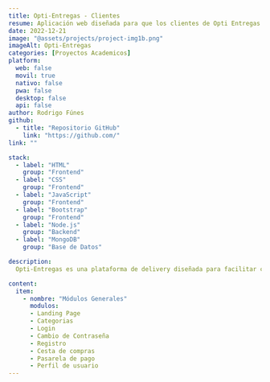 ```yaml
---
title: Opti-Entregas - Clientes
resume: Aplicación web diseñada para que los clientes de Opti Entregas puedan hacer sus pedidos.
date: 2022-12-21
image: "@assets/projects/project-img1b.png"
imageAlt: Opti-Entregas
categories: [Proyectos Academicos]
platform:
  web: false
  movil: true
  nativo: false
  pwa: false
  desktop: false
  api: false
author: Rodrigo Fúnes
github:
  - title: "Repositorio GitHub"
    link: "https://github.com/"
link: ""

stack:
  - label: "HTML"
    group: "Frontend"
  - label: "CSS"
    group: "Frontend"
  - label: "JavaScript"
    group: "Frontend"
  - label: "Bootstrap"
    group: "Frontend"
  - label: "Node.js"
    group: "Backend"
  - label: "MongoDB"
    group: "Base de Datos"

description:
  Opti-Entregas es una plataforma de delivery diseñada para facilitar compras en múltiples categorías, como Café & Panadería, Farmacias, Mascotas, Restaurantes y Tecnología. Los usuarios registrados pueden explorar negocios, seleccionar productos y definir cantidades con total facilidad. La experiencia de compra se completa con opciones flexibles de pago y selección de dirección de envío, garantizando un servicio cómodo y eficiente.

content:
  item:
    - nombre: "Módulos Generales"
      modulos:
      - Landing Page
      - Categorias
      - Login
      - Cambio de Contraseña
      - Registro
      - Cesta de compras
      - Pasarela de pago
      - Perfil de usuario
---
```

